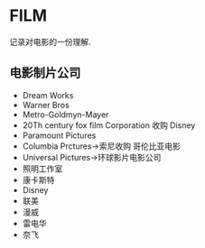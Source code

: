 # FILM
记录对电影的一份理解.

## 电影制片公司
- Dream Works
- Warner Bros
- Metro-Goldmyn-Mayer
- 20Th century fox film Corporation 收购  Disney
- Paramount Pictures
- Columbia Prctures→索尼收购 哥伦比亚电影
- Universal Pictures→环球影片电影公司
- 照明工作室
- 康卡斯特
- Disney
- 联美
- 漫威
- 雷电华
- 奈飞